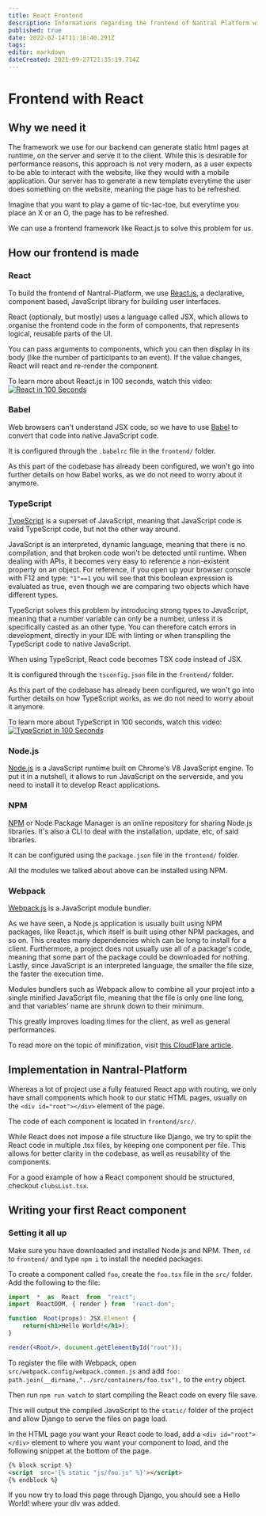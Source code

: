 ```yaml
---
title: React Frontend
description: Informations regarding the frontend of Nantral Platform with React
published: true
date: 2022-02-14T11:18:40.291Z
tags: 
editor: markdown
dateCreated: 2021-09-27T21:35:19.714Z
---
```


# Frontend with React

## Why we need it

The framework we use for our backend can generate static html pages at runtime, on the server and serve it to the client. While this is desirable for performance reasons, this approach is not very modern, as a user expects to be able to interact with the website, like they would with a mobile application. Our server has to generate a new template everytime the user does something on the website, meaning the page has to be refreshed.

Imagine that you want to play a game of tic-tac-toe, but everytime you place an X or an O, the page has to be refreshed.

We can use a frontend framework like React.js to solve this problem for us.

## How our frontend is made

### React

To build the frontend of Nantral-Platform, we use [React.js](https://reactjs.org/), a declarative, component based, JavaScript library for building user interfaces.

React (optionaly, but mostly) uses a language called JSX, which allows to organise the frontend code in the form of components, that represents logical, reusable parts of the UI.

You can pass arguments to components, which you can then display in its body (like the number of participants to an event). If the value changes, React will react and re-render the component.

To learn more about React.js in 100 seconds, watch this video:
[![React in 100 Seconds](https://res.cloudinary.com/marcomontalbano/image/upload/v1632607714/video_to_markdown/images/youtube--Tn6-PIqc4UM-c05b58ac6eb4c4700831b2b3070cd403.jpg)](https://www.youtube.com/watch?v=Tn6-PIqc4UM "React in 100 Seconds")

### Babel

Web browsers can't understand JSX code, so we have to use [Babel](https://babeljs.io/) to convert that code into native JavaScript code.

It is configured through the `.babelrc` file in the `frontend/` folder.

As this part of the codebase has already been configured, we won't go into further details on how Babel works, as we do not need to worry about it anymore.

### TypeScript

[TypeScript](https://www.typescriptlang.org/) is a superset of JavaScript, meaning that JavaScript code is valid TypeScript code, but not the other way around.

JavaScript is an interpreted, dynamic language, meaning that there is no compilation, and that broken code won't be detected until runtime. When dealing with APIs, it becomes very easy to reference a non-existent property on an object. For reference, if you open up your browser console with F12 and type:
`"1"==1` you will see that this boolean expression is evaluated as true, even though we are comparing two objects which have different types.

TypeScript solves this problem by introducing strong types to JavaScript, meaning that a number variable can only be a number, unless it is specifically casted as an other type. You can therefore catch errors in development, directly in your IDE with linting or when transpiling the TypeScript code to native JavaScript.

When using TypeScript, React code becomes TSX code instead of JSX.

It is configured through the `tsconfig.json` file in the `frontend/` folder.

As this part of the codebase has already been configured, we won't go into further details on how TypeScript works, as we do not need to worry about it anymore.

To learn more about TypeScript in 100 seconds, watch this video:
[![TypeScript in 100 Seconds](https://res.cloudinary.com/marcomontalbano/image/upload/v1632608531/video_to_markdown/images/youtube--zQnBQ4tB3ZA-c05b58ac6eb4c4700831b2b3070cd403.jpg)](https://www.youtube.com/watch?v=zQnBQ4tB3ZA "TypeScript in 100 Seconds")

### Node.js

[Node.js](https://nodejs.org) is a JavaScript runtime built on Chrome's V8 JavaScript engine. To put it in a nutshell, it allows to run JavaScript on the serverside, and you need to install it to develop React applications.

### NPM

[NPM](https://www.npmjs.com/) or Node Package Manager is an online repository for sharing Node.js libraries. It's also a CLI to deal with the installation, update, etc, of said libraries.

It can be configured using the `package.json` file in the `frontend/` folder.

All the modules we talked about above can be installed using NPM.

### Webpack

[Webpack.js](https://webpack.js.org/) is a JavaScript module bundler.

As we have seen, a Node.js application is usually built using NPM packages, like React.js, which itself is built using other NPM packages, and so on. This creates many dependencies which can be long to install for a client. Furthermore, a project does not usually use all of a package's code, meaning that some part of the package could be downloaded for nothing. Lastly, since JavaScript is an interpreted language, the smaller the file size, the faster the execution time.

Modules bundlers such as Webpack allow to combine all your project into a single minified JavaScript file, meaning that the file is only one line long, and that variables' name are shrunk down to their minimum.

This greatly improves loading times for the client, as well as general performances.

To read more on the topic of minifization, visit [this CloudFlare article](https://www.cloudflare.com/fr-fr/learning/performance/why-minify-javascript-code/).

## Implementation in Nantral-Platform

Whereas a lot of project use a fully featured React app with routing, we only have small components which hook to our static HTML pages, usually on the `<div id="root"></div>` element of the page.

The code of each component is located in `frontend/src/`.

While React does not impose a file structure like Django, we try to split the React code in multiple .tsx files, by keeping one component per file. This allows for better clarity in the codebase, as well as reusability of the components.

For a good example of how a React component should be structured, checkout `clubsList.tsx`.


## Writing your first React component

### Setting it all up

Make sure you have downloaded and installed Node.js and NPM. Then, `cd` to `frontend/` and type `npm i` to install the needed packages.

To create a component called `foo`, create the `foo.tsx` file in the `src/` folder. Add the following to the file:

```jsx
import  *  as  React  from  "react";
import  ReactDOM, { render } from  "react-dom";

function  Root(props): JSX.Element {
	return(<h1>Hello World!</h1>);
}

render(<Root/>, document.getElementById("root"));
```

To register the file with Webpack, open `src/webpack.config/webpack.common.js` and add `foo: path.join(__dirname,"../src/containers/foo.tsx"),` to the `entry` object.

Then run `npm run watch` to start compiling the React code on every file save.

This will output the compiled JavaScript to the `static/` folder of the project and allow Django to serve the files on page load.

In the HTML page you want your React code to load, add a `<div id="root"></div>` element to where you want your component to load, and the following snippet at the bottom of the page.
```html
{% block script %}
<script  src='{% static "js/foo.js" %}'></script>
{% endblock %}
```

If you now try to load this page through Django, you should see a Hello World! where your div was added.